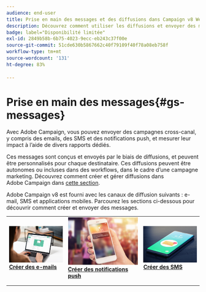 ```yaml
---
audience: end-user
title: Prise en main des messages et des diffusions dans Campaign v8 Web
description: Découvrez comment utiliser les diffusions et envoyer des messages à l’aide de Campaign Web.
badge: label="Disponibilité limitée"
exl-id: 2849b58b-6b75-4023-9ecc-eb243c37f00e
source-git-commit: 51cde630b5867662c40f79109f40f78a08eb758f
workflow-type: tm+mt
source-wordcount: '131'
ht-degree: 83%

---
```


# Prise en main des messages{#gs-messages}

Avec Adobe Campaign, vous pouvez envoyer des campagnes cross-canal, y compris des emails, des SMS et des notifications push, et mesurer leur impact à l’aide de divers rapports dédiés.

Ces messages sont conçus et envoyés par le biais de diffusions, et peuvent être personnalisés pour chaque destinataire. Ces diffusions peuvent être autonomes ou incluses dans des workflows, dans le cadre d’une campagne marketing. Découvrez comment créer et gérer diffusions dans Adobe Campaign dans [cette section](gs-deliveries.md).

Adobe Campaign v8 est fourni avec les canaux de diffusion suivants : e-mail, SMS et applications mobiles. Parcourez les sections ci-dessous pour découvrir comment créer et envoyer des messages.

<table style="table-layout:fixed">
    <tr style="border: 0;">
    <td>
    <a href="../email/create-email.md">
    <img alt="E-mail" src="assets/do-not-localize/email.jpg">
    </a>
    <div><a href="../email/create-email.md"><strong>Créer des e-mails</strong>
    </div>
    <p>
    </td>
    <td>
    <a href="../push/create-push.md">
      <img alt="Notifications push" src="assets/do-not-localize/push.jpg">
    </a>
    <div>
    <a href="../push/gs-push.md"><strong>Créer des notifications push</strong></a>
    </div>
    <p>
    </td>
    <td>
    <a href="../sms/create-sms.md">
      <img alt="SMS" src="assets/do-not-localize/sms.jpg">
    </a>
    <div>
    <a href="../sms/create-sms.md"><strong>Créer des SMS</strong></a>
    </div>
    <p>
    </td>
    </tr>
    </table>

